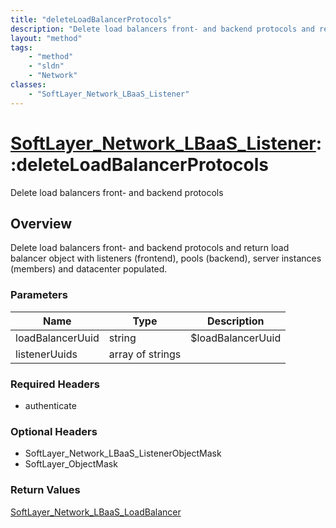 ```yaml
---
title: "deleteLoadBalancerProtocols"
description: "Delete load balancers front- and backend protocols and return load balancer object with listeners (frontend), pools (bac... "
layout: "method"
tags:
    - "method"
    - "sldn"
    - "Network"
classes:
    - "SoftLayer_Network_LBaaS_Listener"
---
```

# [SoftLayer_Network_LBaaS_Listener](/reference/services/SoftLayer_Network_LBaaS_Listener)::deleteLoadBalancerProtocols

Delete load balancers front- and backend protocols


## Overview 
Delete load balancers front- and backend protocols and return load balancer object with listeners (frontend), pools (backend), server instances (members) and datacenter populated. 

### Parameters 
|Name | Type | Description |
| --- | --- | --- |
|loadBalancerUuid| string| $loadBalancerUuid|
|listenerUuids| array of strings| |


### Required Headers
* authenticate

### Optional Headers
* SoftLayer_Network_LBaaS_ListenerObjectMask
* SoftLayer_ObjectMask

### Return Values
<a href='/reference/datatypes/SoftLayer_Network_LBaaS_LoadBalancer'>SoftLayer_Network_LBaaS_LoadBalancer </a>

